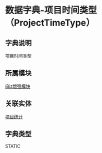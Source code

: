 # 数据字典-项目时间类型（ProjectTimeType）
## 字典说明
项目时间类型

## 所属模块
[iBiz增强模块](../module/ibiz)

## 关联实体
[项目统计](../module/ibiz/ProjectStats)

## 字典类型
STATIC



